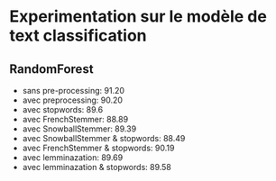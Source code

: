 # Experimentation sur le modèle de text classification

## RandomForest
* sans pre-processing: 91.20
* avec preprocessing: 90.20
* avec stopwords: 89.6
* avec FrenchStemmer: 88.89
* avec SnowballStemmer: 89.39
* avec SnowballStemmer & stopwords: 88.49
* avec FrenchStemmer & stopwords: 90.19
* avec lemminazation: 89.69
* avec lemminazation & stopwords: 89.58